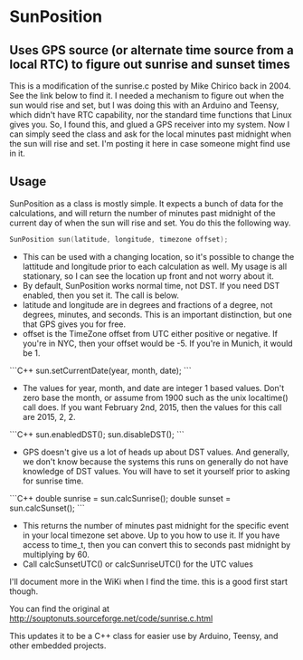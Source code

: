 <h1>SunPosition</h1>
<h2>Uses GPS source (or alternate time source from a local RTC) to figure out sunrise and sunset times</h2>
<p>This is a modification of the sunrise.c posted by Mike Chirico back in 2004. See the link below to find it. I needed a mechanism to figure out when the sun would rise and set, but I was doing this with an Arduino and Teensy, which didn't have RTC capability, nor the standard time functions that Linux gives you. So, I found this, and glued a GPS receiver into my system. Now I can simply seed the class and ask for the local minutes past midnight when the sun will rise and set. I'm posting it here in case someone might find use in it.

<h2>Usage</h2>
SunPosition as a class is mostly simple. It expects a bunch of data for the calculations, and will return the number of minutes past midnight of the current day of when the sun will rise and set. You do this the following way.

```C++
SunPosition sun(latitude, longitude, timezone offset);
```
<ul>
<li>This can be used with a changing location, so it's possible to change the lattitude and longitude prior to each calculation as well. My usage is all stationary, so I can see the location up front and not worry about it.
<li>By default, SunPosition works normal time, not DST. If you need DST enabled, then you set it. The call is below.
<li>latitude and longitude are in degrees and fractions of a degree, not degrees, minutes, and seconds. This is an important distinction, but one that GPS gives you for free.
<li>offset is the TimeZone offset from UTC either positive or negative. If you're in NYC, then your offset would be -5. If you're in Munich, it would be 1.
</ul>
```C++
sun.setCurrentDate(year, month, date);
```
<ul>
<li>The values for year, month, and date are integer 1 based values. Don't zero base the month, or assume from 1900 such as the unix localtime() call does. If you want February 2nd, 2015, then the values for this call are 2015, 2, 2.
</li>
</ul>
```C++
sun.enabledDST();
sun.disableDST();
```
<ul>
<li>GPS doesn't give us a lot of heads up about DST values. And generally, we don't know because the systems this runs on generally do not have knowledge of DST values. You will have to set it yourself prior to asking for sunrise time.
</li>
</ul>
```C++
double sunrise = sun.calcSunrise();
double sunset = sun.calcSunset();
```
<ul>
<li>This returns the number of minutes past midnight for the specific event in your local timezone set above. Up to you how to use it. If you have access to time_t, then you can convert this to seconds past midnight by multiplying by 60.
<li>Call calcSunsetUTC() or calcSunriseUTC() for the UTC values
</ul>

I'll document more in the WiKi when I find the time. this is a good first start though.

You can find the original at http://souptonuts.sourceforge.net/code/sunrise.c.html

This updates it to be a C++ class for easier use by Arduino, Teensy, and other
embedded projects.
